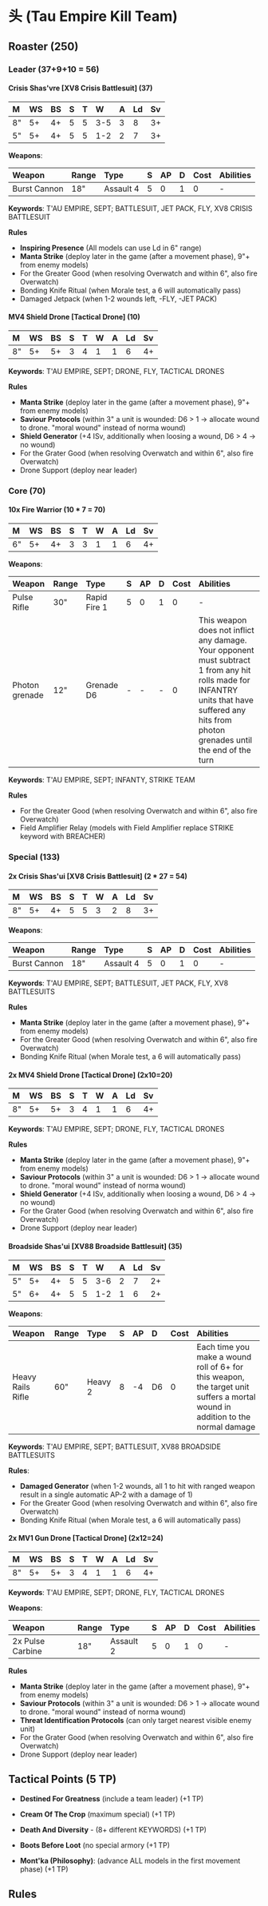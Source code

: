 # 头 (Tau Empire Kill Team)

## Roaster (250)

### Leader (37+9+10 = 56)

#### Crisis Shas'vre [XV8 Crisis Battlesuit] (37)

|M|WS|BS|S|T|W|A|Ld|Sv|
|:---|:---|:---|:---|:---|:---|:---|:---|:---|
|8"|5+|4+|5|5|3-5|3|8|3+|
|5"|5+|4+|5|5|1-2|2|7|3+|

**Weapons**:

|Weapon|Range|Type|S|AP|D|Cost|Abilities|
|:---|:---|:---|:---|:---|:---|:---|:---|
|Burst Cannon|18"|Assault 4|5|0|1|0|-|

**Keywords**: T'AU EMPIRE, SEPT; BATTLESUIT, JET PACK, FLY, XV8 CRISIS BATTLESUIT

**Rules**
* **Inspiring Presence** (All models can use Ld in 6" range)
* **Manta Strike** (deploy later in the game (after a movement phase), 9"+ from enemy models)
* For the Greater Good (when resolving Overwatch and within 6", also fire Overwatch)
* Bonding Knife Ritual (when Morale test, a 6 will automatically pass)
* Damaged Jetpack (when 1-2 wounds left, -FLY, -JET PACK)

#### MV4 Shield Drone [Tactical Drone] (10)

|M|WS|BS|S|T|W|A|Ld|Sv|
|:---|:---|:---|:---|:---|:---|:---|:---|:---|
|8"|5+|5+|3|4|1|1|6|4+|

**Keywords**: T'AU EMPIRE, SEPT; DRONE, FLY, TACTICAL DRONES

**Rules**
* **Manta Strike** (deploy later in the game (after a movement phase), 9"+ from enemy models)
* **Saviour Protocols** (within 3" a unit is wounded: D6 > 1 -> allocate wound to drone. "moral wound" instead of norma wound)
* **Shield Generator** (+4 ISv, additionally when loosing a wound, D6 > 4 -> no wound)
* For the Grater Good (when resolving Overwatch and within 6", also fire Overwatch)
* Drone Support (deploy near leader)


### Core (70)

#### 10x Fire Warrior (10 * 7 = 70)

|M|WS|BS|S|T|W|A|Ld|Sv|
|:---|:---|:---|:---|:---|:---|:---|:---|:---|
|6"|5+|4+|3|3|1|1|6|4+|

**Weapons**:

|Weapon|Range|Type|S|AP|D|Cost|Abilities|
|:---|:---|:---|:---|:---|:---|:---|:---|
|Pulse Rifle|30"|Rapid Fire 1|5|0|1|0|-|
|Photon grenade|12"|Grenade D6|-|-|-|0|This weapon does not inflict any damage. Your opponent must subtract 1 from any hit rolls made for INFANTRY units that have suffered any hits from photon grenades until the end of the turn|

**Keywords**: T'AU EMPIRE, SEPT; INFANTY, STRIKE TEAM

**Rules**
* For the Greater Good (when resolving Overwatch and within 6", also fire Overwatch)
* Field Amplifier Relay (models with Field Amplifier replace STRIKE keyword with BREACHER)


### Special (133)

#### 2x Crisis Shas'ui [XV8 Crisis Battlesuit] (2 * 27 = 54)

|M|WS|BS|S|T|W|A|Ld|Sv|
|:---|:---|:---|:---|:---|:---|:---|:---|:---|
|8"|5+|4+|5|5|3|2|8|3+|

**Weapons**:

|Weapon|Range|Type|S|AP|D|Cost|Abilities|
|:---|:---|:---|:---|:---|:---|:---|:---|
|Burst Cannon|18"|Assault 4|5|0|1|0|-|

**Keywords**: T'AU EMPIRE, SEPT; BATTLESUIT, JET PACK, FLY, XV8 BATTLESUITS

**Rules**
* **Manta Strike** (deploy later in the game (after a movement phase), 9"+ from enemy models)
* For the Greater Good (when resolving Overwatch and within 6", also fire Overwatch)
* Bonding Knife Ritual (when Morale test, a 6 will automatically pass)

#### 2x MV4 Shield Drone [Tactical Drone] (2x10=20)

|M|WS|BS|S|T|W|A|Ld|Sv|
|:---|:---|:---|:---|:---|:---|:---|:---|:---|
|8"|5+|5+|3|4|1|1|6|4+|

**Keywords**: T'AU EMPIRE, SEPT; DRONE, FLY, TACTICAL DRONES

**Rules**
* **Manta Strike** (deploy later in the game (after a movement phase), 9"+ from enemy models)
* **Saviour Protocols** (within 3" a unit is wounded: D6 > 1 -> allocate wound to drone. "moral wound" instead of norma wound)
* **Shield Generator** (+4 ISv, additionally when loosing a wound, D6 > 4 -> no wound)
* For the Grater Good (when resolving Overwatch and within 6", also fire Overwatch)
* Drone Support (deploy near leader)


#### Broadside Shas'ui [XV88 Broadside Battlesuit] (35)

|M|WS|BS|S|T|W|A|Ld|Sv|
|:---|:---|:---|:---|:---|:---|:---|:---|:---|
|5"|5+|4+|5|5|3-6|2|7|2+|
|5"|6+|4+|5|5|1-2|1|6|2+|

**Weapons**:

|Weapon|Range|Type|S|AP|D|Cost|Abilities|
|:---|:---|:---|:---|:---|:---|:---|:---|
|Heavy Rails Rifle|60"|Heavy 2|8|-4|D6|0|Each time you make a wound roll of 6+ for this weapon, the target unit suffers a mortal wound in addition to the normal damage|

**Keywords**: T'AU EMPIRE, SEPT; BATTLESUIT, XV88 BROADSIDE BATTLESUITS

**Rules**:
* **Damaged Generator** (when 1-2 wounds, all 1 to hit with ranged weapon result in a single automatic AP-2 with a damage of 1)
* For the Greater Good (when resolving Overwatch and within 6", also fire Overwatch)
* Bonding Knife Ritual (when Morale test, a 6 will automatically pass)

#### 2x MV1 Gun Drone [Tactical Drone] (2x12=24)

|M|WS|BS|S|T|W|A|Ld|Sv|
|:---|:---|:---|:---|:---|:---|:---|:---|:---|
|8"|5+|5+|3|4|1|1|6|4+|

**Keywords**: T'AU EMPIRE, SEPT; DRONE, FLY, TACTICAL DRONES

**Weapons**:

|Weapon|Range|Type|S|AP|D|Cost|Abilities|
|:---|:---|:---|:---|:---|:---|:---|:---|
|2x Pulse Carbine|18"|Assault 2|5|0|1|0|-|

**Rules**
* **Manta Strike** (deploy later in the game (after a movement phase), 9"+ from enemy models)
* **Saviour Protocols** (within 3" a unit is wounded: D6 > 1 -> allocate wound to drone. "moral wound" instead of norma wound)
* **Threat Identification Protocols** (can only target nearest visible enemy unit)
* For the Grater Good (when resolving Overwatch and within 6", also fire Overwatch)
* Drone Support (deploy near leader)


## Tactical Points (5 TP)

* **Destined For Greatness** (include a team leader) (+1 TP)
* **Cream Of The Crop** (maximum special) (+1 TP) 
* **Death And Diversity** - (8+ different KEYWORDS) (+1 TP)
* **Boots Before Loot** (no special armory (+1 TP)

* **Mont'ka (Philosophy)**: (advance ALL models in the first movement phase) (+1 TP)

## Rules
